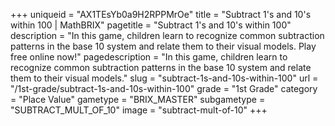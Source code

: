 +++
uniqueid = "AX1TEsYb0a9H2RPPMrOe"
title = "Subtract 1's and 10's within 100 | MathBRIX"
pagetitle = "Subtract 1's and 10's within 100"
description = "In this game, children learn to recognize common subtraction patterns in the base 10 system and relate them to their visual models. Play free online now!"
pagedescription = "In this game, children learn to recognize common subtraction patterns in the base 10 system and relate them to their visual models."
slug = "subtract-1s-and-10s-within-100"
url = "/1st-grade/subtract-1s-and-10s-within-100"
grade = "1st Grade"
category = "Place Value"
gametype = "BRIX_MASTER"
subgametype = "SUBTRACT_MULT_OF_10"
image = "subtract-mult-of-10"
+++